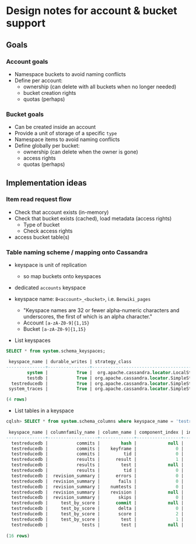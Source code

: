 # Design notes for account & bucket support

## Goals

### Account goals

- Namespace buckets to avoid naming conflicts
- Define per account:
    - ownership (can delete with all buckets when no longer needed)
    - bucket creation rights
    - quotas (perhaps)


### Bucket goals

- Can be created inside an account
- Provide a unit of storage of a specific `type`
- Namespace items to avoid naming conflicts
- Define globally per bucket:
    - ownership (can delete when the owner is gone)
    - access rights
    - quotas (perhaps)

## Implementation ideas

### Item read request flow

- Check that account exists (in-memory)
- Check that bucket exists (cached), load metadata (access rights)
    - Type of bucket
    - Check access rights
- access bucket table(s)

### Table naming scheme / mapping onto Cassandra

- keyspace is unit of replication
    - so map buckets onto keyspaces
- dedicated `accounts` keyspace
- keyspace name: `B<account>_<bucket>`, i.e. `Benwiki_pages`
    - "Keyspace names are 32 or fewer alpha-numeric characters and
      underscores, the first of which is an alpha character."
    - Account `[a-zA-Z0-9]{1,15}`
    - Bucket `[a-zA-Z0-9]{1,15}`

- List keyspaces

```sql
SELECT * from system.schema_keyspaces;

 keyspace_name | durable_writes | strategy_class                              | strategy_options
---------------+----------------+---------------------------------------------+----------------------------
        system |           True |  org.apache.cassandra.locator.LocalStrategy |                         {}
        testdb |           True | org.apache.cassandra.locator.SimpleStrategy | {"replication_factor":"3"}
  testreducedb |           True | org.apache.cassandra.locator.SimpleStrategy | {"replication_factor":"3"}
 system_traces |           True | org.apache.cassandra.locator.SimpleStrategy | {"replication_factor":"1"}

(4 rows)
```

- List tables in a keyspace

```sql
cqlsh> SELECT * from system.schema_columns where keyspace_name = 'testreducedb';
                                                                                                                                                                                                    
 keyspace_name | columnfamily_name | column_name | component_index | index_name | index_options | index_type | type           | validator                                                           
---------------+-------------------+-------------+-----------------+------------+---------------+------------+----------------+----------------------------------------------                       
  testreducedb |           commits |        hash |            null |       null |          null |       null |  partition_key |    org.apache.cassandra.db.marshal.BytesType                        
  testreducedb |           commits |    keyframe |               0 |       null |          null |       null |        regular |  org.apache.cassandra.db.marshal.BooleanType                        
  testreducedb |           commits |         tid |               0 |       null |          null |       null |        regular | org.apache.cassandra.db.marshal.TimeUUIDType                        
  testreducedb |           results |      result |               1 |       null |          null |       null |        regular |     org.apache.cassandra.db.marshal.UTF8Type                        
  testreducedb |           results |        test |            null |       null |          null |       null |  partition_key |    org.apache.cassandra.db.marshal.BytesType                        
  testreducedb |           results |         tid |               0 |       null |          null |       null | clustering_key | org.apache.cassandra.db.marshal.TimeUUIDType                        
  testreducedb |  revision_summary |      errors |               0 |       null |          null |       null |        regular |    org.apache.cassandra.db.marshal.Int32Type                        
  testreducedb |  revision_summary |       fails |               0 |       null |          null |       null |        regular |    org.apache.cassandra.db.marshal.Int32Type                        
  testreducedb |  revision_summary |    numtests |               0 |       null |          null |       null |        regular |    org.apache.cassandra.db.marshal.Int32Type                        
  testreducedb |  revision_summary |    revision |            null |       null |          null |       null |  partition_key |    org.apache.cassandra.db.marshal.BytesType                        
  testreducedb |  revision_summary |       skips |               0 |       null |          null |       null |        regular |    org.apache.cassandra.db.marshal.Int32Type                        
  testreducedb |     test_by_score |      commit |            null |       null |          null |       null |  partition_key |    org.apache.cassandra.db.marshal.BytesType                        
  testreducedb |     test_by_score |       delta |               0 |       null |          null |       null | clustering_key |    org.apache.cassandra.db.marshal.Int32Type                        
  testreducedb |     test_by_score |       score |               2 |       null |          null |       null |        regular |    org.apache.cassandra.db.marshal.Int32Type                        
  testreducedb |     test_by_score |        test |               1 |       null |          null |       null | clustering_key |    org.apache.cassandra.db.marshal.BytesType                        
  testreducedb |             tests |        test |            null |       null |          null |       null |  partition_key |    org.apache.cassandra.db.marshal.BytesType                        
                                                                                                                                                                                                    
(16 rows)
```

